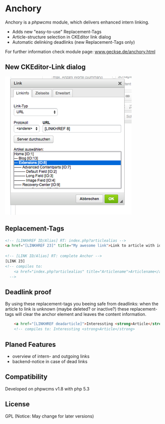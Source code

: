 # Anchory

Anchory is a *phpwcms* module, which delivers enhanced intern linking.

- Adds new "easy-to-use" Replacement-Tags 
- Article-structure selection in CKEditor link dialog
- Automatic delinking deadlinks (new Replacement-Tags only)

For further information check module page: www.geckse.de/anchory.html

## New CKEditor-Link dialog

![Anchory CKEditor](https://raw.githubusercontent.com/geckse/phpwcms-module-anchory/master/anchory_eckeditor.png)


## Replacement-Tags

```html
<!-- [LINKHREF ID/Alias] RT: index.php?articlealias -->
<a href="[LINKHREF 23]" title="My awesome link">Link to article with id 23</a>

<!-- [LINK ID/Alias] RT: complete Anchor -->
[LINK 23]
<!-- compiles to: 
    <a href="index.php?articlealias" title="Articlename">Articlename</a>
  -->
```
## Deadlink proof

By using these replacement-tags you beeing safe from deadlinks: when the article to link is unknown (maybe deleted? or inactive?) these replacement-tags will clear the anchor element and leaves the content information.  

```html
    <a href="[LINKHREF deadarticle]">Interessting <strong>Article</strong></a>
    <!-- compiles to: Interessting <strong>Article</strong>
```

## Planed Features

- overview of intern- and outgoing links
- backend-notice in case of dead links

## Compatibility

Developed on phpwcms v1.8 with php 5.3



License
----
GPL (Notice: May change for later versions)
